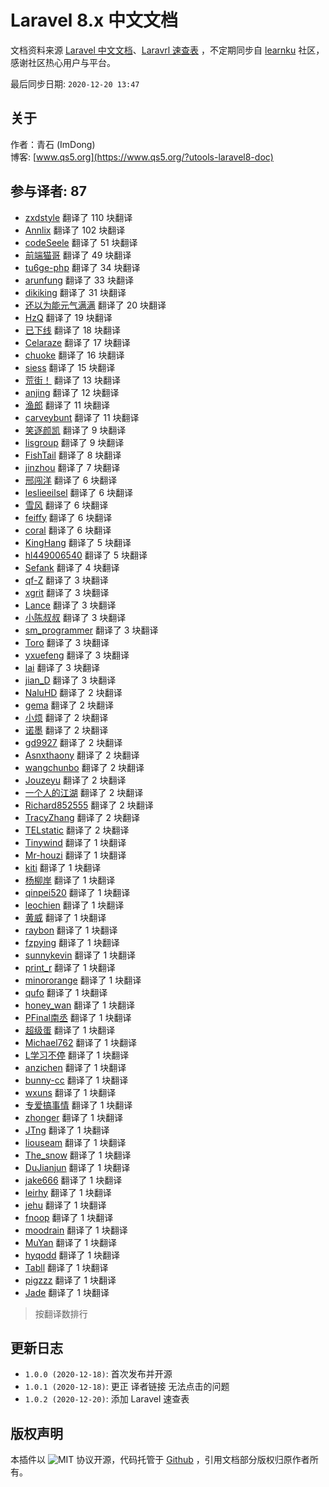 # Laravel 8.x 中文文档

文档资料来源 [Laravel 中文文档](https://learnku.com/docs/laravel/8.x)、[Laravrl 速查表](https://learnku.com/docs/laravel-cheatsheet/8.x) 
，不定期同步自 [learnku](https://learnku.com/docs) 社区，感谢社区热心用户与平台。

最后同步日期: `2020-12-20 13:47`

## 关于

作者：青石 (ImDong)  
博客: [www.qs5.org](https://www.qs5.org/?utools-laravel8-doc)

## 参与译者: 87

- [zxdstyle](https://learnku.com/users/39723) 翻译了 110 块翻译
- [Annlix](https://learnku.com/users/53181) 翻译了 102 块翻译
- [codeSeele](https://learnku.com/users/63273) 翻译了 51 块翻译
- [前端猫哥](https://learnku.com/users/6831) 翻译了 49 块翻译
- [tu6ge-php](https://learnku.com/users/56015) 翻译了 34 块翻译
- [arunfung](https://learnku.com/users/7400) 翻译了 33 块翻译
- [dikiking](https://learnku.com/users/36456) 翻译了 31 块翻译
- [还以为能元气满满](https://learnku.com/users/34129) 翻译了 20 块翻译
- [HzQ](https://learnku.com/users/29667) 翻译了 19 块翻译
- [已下线](https://learnku.com/users/41489) 翻译了 18 块翻译
- [Celaraze](https://learnku.com/users/25257) 翻译了 17 块翻译
- [chuoke](https://learnku.com/users/35098) 翻译了 16 块翻译
- [siess](https://learnku.com/users/21184) 翻译了 15 块翻译
- [荒街！](https://learnku.com/users/64407) 翻译了 13 块翻译
- [anjing](https://learnku.com/users/24026) 翻译了 12 块翻译
- [渔郎](https://learnku.com/users/19607) 翻译了 11 块翻译
- [carveybunt](https://learnku.com/users/40997) 翻译了 11 块翻译
- [笑逐颜凯](https://learnku.com/users/17716) 翻译了 9 块翻译
- [lisgroup](https://learnku.com/users/3364) 翻译了 9 块翻译
- [FishTail](https://learnku.com/users/50798) 翻译了 8 块翻译
- [jinzhou](https://learnku.com/users/7882) 翻译了 7 块翻译
- [邢闯洋](https://learnku.com/users/26846) 翻译了 6 块翻译
- [leslieeilsel](https://learnku.com/users/31675) 翻译了 6 块翻译
- [雪风](https://learnku.com/users/14696) 翻译了 6 块翻译
- [feiffy](https://learnku.com/users/23996) 翻译了 6 块翻译
- [coral](https://learnku.com/users/30923) 翻译了 6 块翻译
- [KingHang](https://learnku.com/users/61275) 翻译了 5 块翻译
- [hl449006540](https://learnku.com/users/31893) 翻译了 5 块翻译
- [Sefank](https://learnku.com/users/69315) 翻译了 4 块翻译
- [qf-Z](https://learnku.com/users/22781) 翻译了 3 块翻译
- [xgrit](https://learnku.com/users/41044) 翻译了 3 块翻译
- [Lance](https://learnku.com/users/12643) 翻译了 3 块翻译
- [小陈叔叔](https://learnku.com/users/22779) 翻译了 3 块翻译
- [sm_programmer](https://learnku.com/users/69232) 翻译了 3 块翻译
- [Toro](https://learnku.com/users/68489) 翻译了 3 块翻译
- [yxuefeng](https://learnku.com/users/51717) 翻译了 3 块翻译
- [lai](https://learnku.com/users/41091) 翻译了 3 块翻译
- [jian_D](https://learnku.com/users/50550) 翻译了 3 块翻译
- [NaluHD](https://learnku.com/users/53319) 翻译了 2 块翻译
- [gema](https://learnku.com/users/68645) 翻译了 2 块翻译
- [小烦](https://learnku.com/users/18240) 翻译了 2 块翻译
- [诺墨](https://learnku.com/users/10627) 翻译了 2 块翻译
- [gd9927](https://learnku.com/users/69546) 翻译了 2 块翻译
- [Asnxthaony](https://learnku.com/users/44680) 翻译了 2 块翻译
- [wangchunbo](https://learnku.com/users/46135) 翻译了 2 块翻译
- [Jouzeyu](https://learnku.com/users/32858) 翻译了 2 块翻译
- [一个人的江湖](https://learnku.com/users/16257) 翻译了 2 块翻译
- [Richard852555](https://learnku.com/users/58149) 翻译了 2 块翻译
- [TracyZhang](https://learnku.com/users/32325) 翻译了 2 块翻译
- [TELstatic](https://learnku.com/users/26240) 翻译了 2 块翻译
- [Tinywind](https://learnku.com/users/8319) 翻译了 1 块翻译
- [Mr-houzi](https://learnku.com/users/42837) 翻译了 1 块翻译
- [kiti](https://learnku.com/users/32311) 翻译了 1 块翻译
- [杨柳岸](https://learnku.com/users/16062) 翻译了 1 块翻译
- [qinpei520](https://learnku.com/users/35120) 翻译了 1 块翻译
- [leochien](https://learnku.com/users/21335) 翻译了 1 块翻译
- [黄威](https://learnku.com/users/4760) 翻译了 1 块翻译
- [raybon](https://learnku.com/users/8053) 翻译了 1 块翻译
- [fzpying](https://learnku.com/users/22816) 翻译了 1 块翻译
- [sunnykevin](https://learnku.com/users/21934) 翻译了 1 块翻译
- [print_r](https://learnku.com/users/52466) 翻译了 1 块翻译
- [minororange](https://learnku.com/users/24372) 翻译了 1 块翻译
- [qufo](https://learnku.com/users/4717) 翻译了 1 块翻译
- [honey_wan](https://learnku.com/users/28957) 翻译了 1 块翻译
- [PFinal南丞](https://learnku.com/users/18228) 翻译了 1 块翻译
- [超级蛋](https://learnku.com/users/32195) 翻译了 1 块翻译
- [Michael762](https://learnku.com/users/35866) 翻译了 1 块翻译
- [L学习不停](https://learnku.com/users/20453) 翻译了 1 块翻译
- [anzichen](https://learnku.com/users/18488) 翻译了 1 块翻译
- [bunny-cc](https://learnku.com/users/28904) 翻译了 1 块翻译
- [wxuns](https://learnku.com/users/20496) 翻译了 1 块翻译
- [专爱搞事情](https://learnku.com/users/27799) 翻译了 1 块翻译
- [zhonger](https://learnku.com/users/38211) 翻译了 1 块翻译
- [JTng](https://learnku.com/users/63879) 翻译了 1 块翻译
- [liouseam](https://learnku.com/users/66539) 翻译了 1 块翻译
- [The_snow](https://learnku.com/users/69589) 翻译了 1 块翻译
- [DuJianjun](https://learnku.com/users/48882) 翻译了 1 块翻译
- [jake666](https://learnku.com/users/30966) 翻译了 1 块翻译
- [leirhy](https://learnku.com/users/21246) 翻译了 1 块翻译
- [jehu](https://learnku.com/users/43454) 翻译了 1 块翻译
- [fnoop](https://learnku.com/users/32373) 翻译了 1 块翻译
- [moodrain](https://learnku.com/users/16477) 翻译了 1 块翻译
- [MuYan](https://learnku.com/users/12702) 翻译了 1 块翻译
- [hyqodd](https://learnku.com/users/26475) 翻译了 1 块翻译
- [Tabll](https://learnku.com/users/48421) 翻译了 1 块翻译
- [pigzzz](https://learnku.com/users/5302) 翻译了 1 块翻译
- [Jade](https://learnku.com/users/27293) 翻译了 1 块翻译

> 按翻译数排行

## 更新日志

- `1.0.0 (2020-12-18)`: 首次发布并开源
- `1.0.1 (2020-12-18)`: 更正 译者链接 无法点击的问题
- `1.0.2 (2020-12-20)`: 添加 Laravel 速查表

## 版权声明

本插件以 ![MIT](https://www.qs5.org/public/open-source/MIT_logo.svg?utools-laravel8-doc) 协议开源，代码托管于 [Github](https://www.github.com/imdong/utools-laravel8-doc) ，引用文档部分版权归原作者所有。


